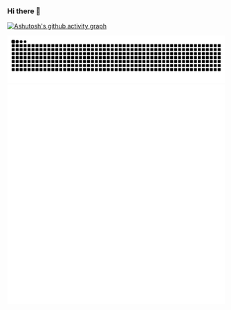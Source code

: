 ### Hi there 👋
[![Ashutosh's github activity graph](https://github-readme-activity-graph.vercel.app/graph?username=iceduu&theme=tokyo-night)](https://github.com/ashutosh00710/github-readme-activity-graph)

<picture>
  <source media="(prefers-color-scheme: dark)" srcset="https://raw.githubusercontent.com/iceduu/iceduu/output/github-contribution-grid-snake-dark.svg">
  <source media="(prefers-color-scheme: light)" srcset="https://raw.githubusercontent.com/iceduu/iceduu/output/github-contribution-grid-snake.svg">
  <img alt="github contribution grid snake animation" src="https://raw.githubusercontent.com/iceduu/iceduu/output/github-contribution-grid-snake.svg">
</picture>

<div align="center"> <img src="/github-metrics.svg"> </div>

<!--
**iceduu/iceduu** is a ✨ _special_ ✨ repository because its `README.md` (this file) appears on your GitHub profile.

Here are some ideas to get you started:

- 🔭 I’m currently working on ...
- 🌱 I’m currently learning ...
- 👯 I’m looking to collaborate on ...
- 🤔 I’m looking for help with ...
- 💬 Ask me about ...
- 📫 How to reach me: ...
- 😄 Pronouns: ...
- ⚡ Fun fact: ...
-->
